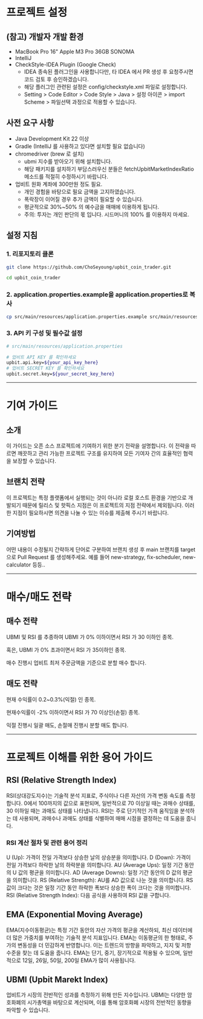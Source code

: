 # 프로젝트 설정

## (참고) 개발자 개발 환경
- MacBook Pro 16" Apple M3 Pro 36GB SONOMA
- IntelliJ
- CheckStyle-IDEA Plugin (Google Check)
  - IDEA 종속된 플러그인을 사용합니다만, 타 IDEA 에서 PR 생성 후 요청주시면 코드 검토 후 승인하겠습니다.
  - 해당 플러그인 관련된 설정은 config/checkstyle.xml 파일로 설정합니다.
  - Setting > Code Editor > Code Style > Java > 설정 아이콘 > import Scheme > 파일선택 과정으로 적용할 수 있습니다.

## 사전 요구 사항
- Java Development Kit 22 이상
- Gradle (IntelliJ 를 사용하고 있다면 설치할 필요 없습니다)
- chromedriver (brew 로 설치)
  - ubmi 지수를 받아오기 위해 설치합니다.
  - 해당 패키지를 설치하기 부담스러우신 분들은 fetchUpbitMarketIndexRatio 메소드를 적절히 수정하시기 바랍니다.
- 업비트 원화 계좌에 300만원 정도 필요.
  - 개인 경험을 바탕으로 필요 금액을 고지하였습니다.
  - 폭락장이 이어질 경우 추가 금액이 필요할 수 있습니다.
  - 평균적으로 30%~50% 의 예수금을 매매에 이용하게 됩니다.
  - 주의: 투자는 개인 판단의 몫 입니다. 시드머니의 100% 를 이용하지 마세요. 

## 설정 지침

### 1. 리포지토리 클론
```sh
git clone https://github.com/ChoSeyoung/upbit_coin_trader.git

cd upbit_coin_trader
```

### 2. application.properties.example을 application.properties로 복사

```sh
cp src/main/resources/application.properties.example src/main/resources/application.properties
```

### 3. API 키 구성 및 필수값 설정
```sh
# src/main/resources/application.properties

# 업비트 API KEY 를 확인하세요
upbit.api.key=${your_api_key_here}
# 업비트 SECRET KEY 를 확인하세요
upbit.secret.key=${your_secret_key_here}
```
---

# 기여 가이드

## 소개

이 가이드는 오픈 소스 프로젝트에 기여하기 위한 분기 전략을 설명합니다. 이 전략을 따르면 깨끗하고 관리 가능한 프로젝트 구조를 유지하여 모든 기여자 간의 효율적인 협력을 보장할 수 있습니다.

## 브랜치 전략

이 프로젝트는 특정 플랫폼에서 실행되는 것이 아니라 로컬 호스트 환경을 기반으로 개발되기 때문에 릴리스 및 핫픽스 지점은 이 프로젝트의 지점 전략에서 제외됩니다. 이러한 지점이 필요하시면 의견을 나눌 수 있는 이슈를 제출해 주시기 바랍니다.

## 기여방법 

어떤 내용이 수정될지 간략하게 단어로 구분하여 브랜치 생성 후 main 브랜치를 target 으로 Pull Request 를 생성해주세요.
예를 들어 new-strategy, fix-scheduler, new-calculator 등등..

---

# 매수/매도 전략

## 매수 전략
UBMI 및 RSI 를 추종하여 UBMI 가 0% 이하이면서 RSI 가 30 이하인 종목.

혹은, UBMI 가 0% 초과이면서 RSI 가 35이하인 종목.

매수 진행시 업비트 최저 주문금액을 기준으로 분할 매수 합니다.

## 매도 전략
현재 수익률이 0.2~0.3%(익절) 인 종목.

현재수익률이 -2% 이하이면서 RSI 가 70 이상인(손절) 종목.

익절 진행시 일괄 매도, 손절매 진행시 분할 매도 합니다.

---

# 프로젝트 이해를 위한 용어 가이드

## RSI (Relative Strength Index)

RSI(상대강도지수)는 기술적 분석 지표로, 주식이나 다른 자산의 가격 변동 속도를 측정합니다. 0에서 100까지의 값으로 표현되며, 일반적으로 70 이상일 때는 과매수 상태를, 30 이하일 때는 과매도 상태를 나타냅니다. RSI는 주로 단기적인 가격 움직임을 분석하는 데 사용되며, 과매수나 과매도 상태를 식별하여 매매 시점을 결정하는 데 도움을 줍니다.

### RSI 계산 절차 및 관련 용어 정리
U (Up): 가격이 전일 가격보다 상승한 날의 상승분을 의미합니다.
D (Down): 가격이 전일 가격보다 하락한 날의 하락분을 의미합니다.
AU (Average Ups): 일정 기간 동안의 U 값의 평균을 의미합니다.
AD (Average Downs): 일정 기간 동안의 D 값의 평균을 의미합니다.
RS (Relative Strength): AU를 AD 값으로 나눈 것을 의미합니다. RS 값이 크다는 것은 일정 기간 동안 하락한 폭보다 상승한 폭이 크다는 것을 의미합니다.
RSI (Relative Strength Index): 다음 공식을 사용하여 RSI 값을 구합니다.

## EMA (Exponential Moving Average)

EMA(지수이동평균)는 특정 기간 동안의 자산 가격의 평균을 계산하되, 최신 데이터에 더 많은 가중치를 부여하는 기술적 분석 지표입니다. EMA는 이동평균의 한 형태로, 주가의 변동성을 더 민감하게 반영합니다. 이는 트렌드의 방향을 파악하고, 지지 및 저항 수준을 찾는 데 도움을 줍니다. EMA는 단기, 중기, 장기적으로 적용될 수 있으며, 일반적으로 12일, 26일, 50일, 200일 EMA가 많이 사용됩니다.

## UBMI (Upbit Marekt Index)
업비트가 시장의 전반적인 성과를 측정하기 위해 만든 지수입니다. UBMI는 다양한 암호화폐의 시가총액을 바탕으로 계산되며, 이를 통해 암호화폐 시장의 전반적인 동향을 파악할 수 있습니다.
